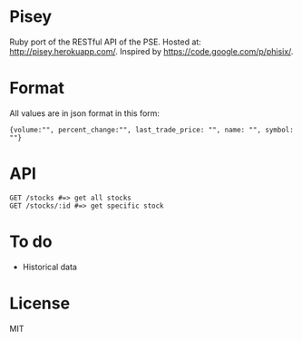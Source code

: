 Pisey
=====
Ruby port of the RESTful API of the PSE. Hosted at: http://pisey.herokuapp.com/. Inspired by https://code.google.com/p/phisix/.

Format
=====
All values are in json format in this form:
```
{volume:"", percent_change:"", last_trade_price: "", name: "", symbol: ""}
```

API
=====
```
GET /stocks #=> get all stocks
GET /stocks/:id #=> get specific stock
```

To do
====
- Historical data

License
====
MIT
